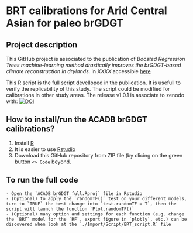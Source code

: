 # BRT calibrations for Arid Central Asian for paleo brGDGT 

## Project description
This GitHub project is associated to the publication of *Boosted Regression Trees machine-learning method drastically improves the brGDGT-based climate reconstruction in drylands.* in *XXXX* accessible [here](https://www.researchgate.net/profile/Lucas-Dugerdil?ev=hdr_xprf)

This R script is the full script develloped in the publication.
It is usefull to verify the replicability of this study.
The script could be modified for calibrations in other study areas. 
The release v1.0.1 is associate to zenodo with:
[![DOI](https://zenodo.org/badge/952259754.svg)](https://doi.org/10.5281/zenodo.16658140)

## How to install/run the ACADB brGDGT calibrations?
1. Install [R](https://larmarange.github.io/analyse-R/installation-de-R-et-RStudio.html)
2. It is easier to use [Rstudio](https://posit.co/downloads/)
3. Download this GitHub repository from ZIP file (by clicing on the green button `<> Code` beyond. 
## To run the full code
	- Open the `ACADB_brGDGT_full.Rproj` file in Rstudio
	- (Optional) to apply the `randomTF()` test on your different models, turn to `TRUE` the test change into `test.randomTF = T`, then the script will launch the function `Plot.randomTF()`
	- (Optional) many option and settings for each function (e.g. change the `BRT` model for the `RF`, export figure in `plotly`, etc.) can be discovered when look at the `./Import/Script/BRT_script.R` file

